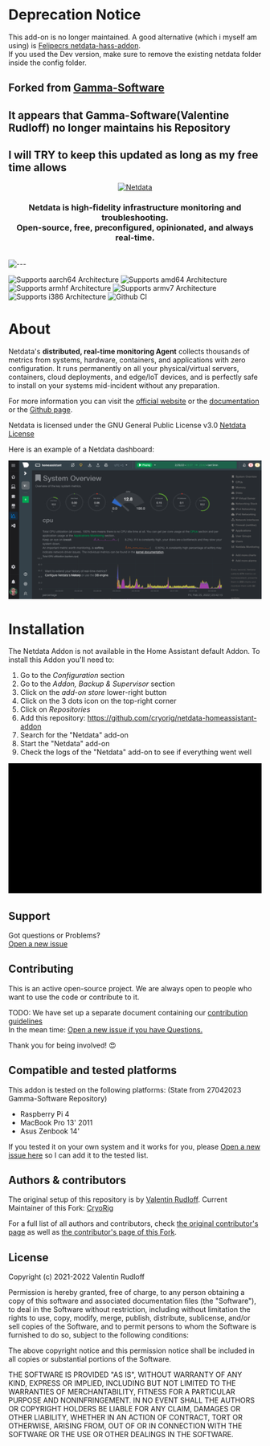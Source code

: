 # Deprecation Notice
This add-on is no longer maintained. A good alternative (which i myself am using) is [Felipecrs netdata-hass-addon](https://github.com/felipecrs/netdata-hass-addon).  
If you used the Dev version, make sure to remove the existing netdata folder inside the config folder.

## Forked from [Gamma-Software](https://github.com/Gamma-Software/netdata-homeassistant-addon)
## It appears that Gamma-Software(Valentine Rudloff) no longer maintains his Repository  
## I will TRY to keep this updated as long as my free time allows

<p align="center"><a href="https://netdata.cloud"><img src="https://user-images.githubusercontent.com/1153921/95268672-a3665100-07ec-11eb-8078-db619486d6ad.png" alt="Netdata" width="300" /></a></p>

<h3 align="center">Netdata is high-fidelity infrastructure monitoring and troubleshooting.<br />Open-source, free, preconfigured, opinionated, and always real-time.</h3>
<br />

<img src="https://user-images.githubusercontent.com/1153921/95269366-1b814680-07ee-11eb-8ff4-c1b0b8758499.png" alt="---" style="max-width: 100%;" />

![Supports aarch64 Architecture][aarch64-shield]
![Supports amd64 Architecture][amd64-shield]
![Supports armhf Architecture][armhf-shield]
![Supports armv7 Architecture][armv7-shield]
![Supports i386 Architecture][i386-shield]
![Github CI][ci]

# About

Netdata's **distributed, real-time monitoring Agent** collects thousands of metrics from systems, hardware, containers,
and applications with zero configuration. It runs permanently on all your physical/virtual servers, containers, cloud
deployments, and edge/IoT devices, and is perfectly safe to install on your systems mid-incident without any
preparation.

For more information you can visit the [official website](https://netdata.cloud) or the [documentation](https://docs.netdata.cloud) or the [Github page](https://github.com/netdata/netdata/blob/master/README.md).

Netdata is licensed under the GNU General Public License v3.0 [Netdata License](https://github.com/netdata/netdata/blob/master/LICENSE)

Here is an example of a Netdata dashboard:

![netdata charts](image/screenshot.png)

# Installation

The Netdata Addon is not available in the Home Assistant default Addon. To install this Addon you'll need to:

1. Go to the *Configuration* section
2. Go to the *Addon, Backup & Supervisor* section
3. Click on the *add-on store* lower-right button
4. Click on the 3 dots icon on the top-right corner
5. Click on *Repositories*
6. Add this repository: https://github.com/cryorig/netdata-homeassistant-addon
7. Search for the "Netdata" add-on
8. Start the "Netdata" add-on
9. Check the logs of the "Netdata" add-on to see if everything went well

![netdata installation](image/installation.gif)

## Support

Got questions or Problems?  
[Open a new issue][issue]

## Contributing

This is an active open-source project. We are always open to people who want to use the code or contribute to it.

TODO: We have set up a separate document containing our [contribution guidelines](.github/CONTRIBUTING.md)  
In the mean time: [Open a new issue if you have Questions.][issue]

Thank you for being involved! :heart_eyes:

## Compatible and tested platforms

This addon is tested on the following platforms: (State from 27042023 Gamma-Software Repository)

* Raspberry Pi 4
* MacBook Pro 13' 2011
* Asus Zenbook 14'

If you tested it on your own system and it works for you, please [Open a new issue here][issue] so I can add it to the tested list.

## Authors & contributors

The original setup of this repository is by [Valentin Rudloff][valentin].
Current Maintainer of this Fork: [CryoRig]

For a full list of all authors and contributors,
check [the original contributor's page][contributors_gamma] as well as [the contributor's page of this Fork][contributors_cryorig].

## License

Copyright (c) 2021-2022 Valentin Rudloff

Permission is hereby granted, free of charge, to any person obtaining a copy
of this software and associated documentation files (the "Software"), to deal
in the Software without restriction, including without limitation the rights
to use, copy, modify, merge, publish, distribute, sublicense, and/or sell
copies of the Software, and to permit persons to whom the Software is
furnished to do so, subject to the following conditions:

The above copyright notice and this permission notice shall be included in all
copies or substantial portions of the Software.

THE SOFTWARE IS PROVIDED "AS IS", WITHOUT WARRANTY OF ANY KIND, EXPRESS OR
IMPLIED, INCLUDING BUT NOT LIMITED TO THE WARRANTIES OF MERCHANTABILITY,
FITNESS FOR A PARTICULAR PURPOSE AND NONINFRINGEMENT. IN NO EVENT SHALL THE
AUTHORS OR COPYRIGHT HOLDERS BE LIABLE FOR ANY CLAIM, DAMAGES OR OTHER
LIABILITY, WHETHER IN AN ACTION OF CONTRACT, TORT OR OTHERWISE, ARISING FROM,
OUT OF OR IN CONNECTION WITH THE SOFTWARE OR THE USE OR OTHER DEALINGS IN THE
SOFTWARE.


[valentin]: https://github.com/Gamma-Software
[cryorig]: https://github.com/cryorig
[contributors_gamma]: https://github.com/Gamma-Software/netdata-homeassistant-addon/graphs/contributors
[contributors_cryorig]: https://github.com/cryorig/netdata-homeassistant-addon/graphs/contributors
[issue]: https://github.com/cryorig/netdata-homeassistant-addon/issues
[contact]: cryorig@gmx.at

[aarch64-shield]: https://img.shields.io/badge/aarch64-yes-green.svg
[amd64-shield]: https://img.shields.io/badge/amd64-yes-green.svg
[armhf-shield]: https://img.shields.io/badge/armhf-yes-green.svg
[armv7-shield]: https://img.shields.io/badge/armv7-yes-green.svg
[i386-shield]: https://img.shields.io/badge/i386-yes-green.svg

[ci]: https://github.com/cryorig/netdata-homeassistant-addon/actions/workflows/builder.yaml/badge.svg
